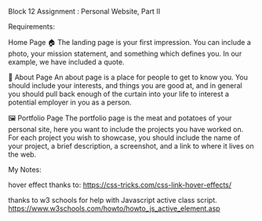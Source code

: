 Block 12 Assignment : Personal Website, Part II

Requirements:

Home Page 🏠
The landing page is your first impression. You can include a photo, your mission statement, and something which defines you. In our example, we have included a quote.

👤 About Page
An about page is a place for people to get to know you. You should include your interests, and things you are good at, and in general you should pull back enough of the curtain into your life to interest a potential employer in you as a person.

🖼️ Portfolio Page
The portfolio page is the meat and potatoes of your personal site, here you want to include the projects you have worked on. For each project you wish to showcase, you should include the name of your project, a brief description, a screenshot, and a link to where it lives on the web.

My Notes:

hover effect thanks to: https://css-tricks.com/css-link-hover-effects/

thanks to w3 schools for help with Javascript active class script.
https://www.w3schools.com/howto/howto_js_active_element.asp
